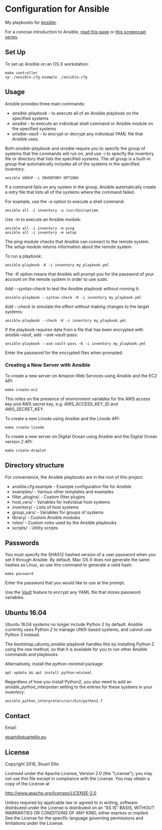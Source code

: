 # Configuration for Ansible

My playbooks for [Ansible](http://www.ansible.com).

For a concise introduction to Ansible, [read this page](https://github.com/afroisalreadyinu/practical-ansible-intro) or [this screencast series](https://sysadmincasts.com/episodes/43-19-minutes-with-ansible-part-1-4).

## Set Up ##

To set up Ansible on an OS X workstation:

    make controller
    cp ./ansible.cfg.example ./ansible.cfg

## Usage ##

Ansible provides three main commands:

* *ansible-playbook* - to execute all of an Ansible playbook on the specified systems
* *ansible* - to execute an individual shell command or Ansible module on the specified systems
* *ansible-vault* - to encrypt or decrypt any individual YAML file that Ansible uses.

Both *ansible-playbook* and *ansible* require you to specify the group of systems that the commands will run on, and use *-i* to specify the inventory file or directory that lists the specified systems. The *all* group is a built-in group that automatically includes all of the systems in the specified inventory.

    ansible GROUP -i INVENTORY OPTIONS

If a command fails on any system in the group, Ansible automatically create a *retry* file that lists all of the systems where the command failed.

For example, use the *-a* option to execute a shell command:

    ansible all -i inventory -a /usr/bin/uptime

Use *-m* to execute an Ansible module:

    ansible all -i inventory -m ping
    ansible all -i inventory -m setup

The *ping* module checks that Ansible can connect to the remote system. The *setup* module returns information about the remote system.

To run a playbook:

    ansible-playbook -K -i inventory my_playbook.yml

The *-K* option means that Ansible will prompt you for the password of your account on the remote system in order to use *sudo*.

Add *--syntax-check* to test the Ansible playbook without running it:

    ansible-playbook --syntax-check -K -i inventory my_playbook.yml

Add *--check* to simulate the effect without making changes to the target systems:

    ansible-playbook --check -K -i inventory my_playbook.yml

If the playbook requires data from a file that has been encrypted with *ansible-vault*, add  *--ask-vault-pass*:

    ansible-playbook --ask-vault-pass -K -i inventory my_playbook.yml

Enter the password for the encrypted files when prompted.

### Creating a New Server with Ansible ###

To create a new server on Amazon Web Services using Ansible and the EC2 API:

    make create-ec2

This relies on the presence of environment variables for the AWS access key and AWS secret key, e.g. AWS_ACCESS_KEY_ID and AWS_SECRET_KEY.

To create a new Linode using Ansible and the Linode API:

    make create-linode

To create a new server on Digital Ocean using Ansible and the Digital Ocean version 2 API:

    make create-droplet

## Directory structure ##

For convenience, the Ansible playbooks are in the root of this project.

* ansible.cfg.example - Example configuration file for Ansible
* examples/ - Various other templates and examples
* filter_plugins/ - Custom filter plugins
* host_vars/ - Variables for individual host systems
* inventory/ - Lists of host systems
* group_vars/ - Variables for groups of systems  
* library/ - Custom Ansible modules
* roles/ - Custom roles used by the Ansible playbooks
* scripts/ - Utility scripts

## Passwords ##

You must specify the SHA512 hashed version of a user password when you set it through Ansible. By default, Mac OS X does not generate the same hashes as Linux, so use this command to generate a valid hash:

    make password

Enter the password that you would like to use at the prompt.

Use the [Vault](http://docs.ansible.com/playbooks_vault.html) feature to encrypt any YAML file that stores password variables.

## Ubuntu 16.04 ##

Ubuntu 16.04 systems no longer include Python 2 by default. Ansible currently uses Python 2 to manage UNIX-based systems, and cannot use Python 3 instead.

The *bootstrap_ubuntu_ansible* playbook handles this by installing Python 2 using the *raw* method, so that it is available for you to run other Ansible commands and playbooks.

Alternatively, install the *python-minimal* package:

    apt update && apt install python-minimal

Regardless of how you install Python2, you also need to add an *ansible_python_interpreter* setting to the entries for these systems in your inventory:

    ansible_python_interpreter=/usr/bin/python2.7


## Contact ##

Email:

<stuart@stuartellis.eu>

## License ##

Copyright 2016, Stuart Ellis

Licensed under the Apache License, Version 2.0 (the "License");
you may not use this file except in compliance with the License.
You may obtain a copy of the License at

<http://www.apache.org/licenses/LICENSE-2.0>

Unless required by applicable law or agreed to in writing, software
distributed under the License is distributed on an "AS IS" BASIS,
WITHOUT WARRANTIES OR CONDITIONS OF ANY KIND, either express or implied.
See the License for the specific language governing permissions and
limitations under the License.
